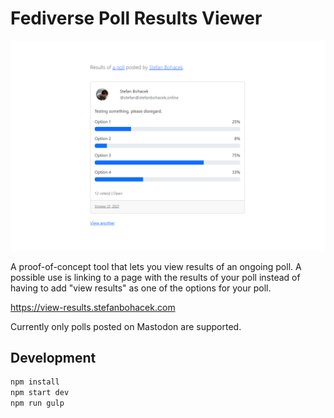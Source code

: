 # Fediverse Poll Results Viewer

![An example poll rendered by my tool. Just a basic Bootstrap-styled card with the description of the poll and 4 options showing the votes for each option with a bar colored based on the results.](public/images/thumbnails/thumbnail-1200x800.png)

A proof-of-concept tool that lets you view results of an ongoing poll. A possible use is linking to a page with the results of your poll instead of having to add "view results" as one of the options for your poll.

https://view-results.stefanbohacek.com

Currently only polls posted on Mastodon are supported.

## Development

```sh
npm install
npm start dev
npm run gulp
```
